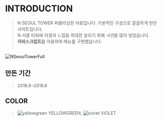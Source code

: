 # INTRODUCTION
> N SEOUL TOWER 퍼블리싱한 자료입니다. 
> 기본적인 구성으로 깔끔하게 만든 사이트입니다. <br>
> N 서울 타워에 야경과 느낌을 최대한 살리기 위해 <em>사진</em>을 많이 넣었습니다.<br>
> <b>자바스크립트</b>를 이용하여 메뉴를 구현했습니다. <br><br>

![NSeoulTowerFull](https://user-images.githubusercontent.com/58199479/83516519-2c553f00-a512-11ea-933a-9d808faf4ff6.png)

## 만든 기간
> 2018.6~2018.6

## COLOR
> ![yellowgreen](https://user-images.githubusercontent.com/58199479/83523832-b22ab780-a51d-11ea-80b5-d0f706194f6f.PNG) YELLOWGREEN, 
![vioret](https://user-images.githubusercontent.com/58199479/83523837-b35be480-a51d-11ea-8cc9-4698b8c7635f.PNG) VIOLET

